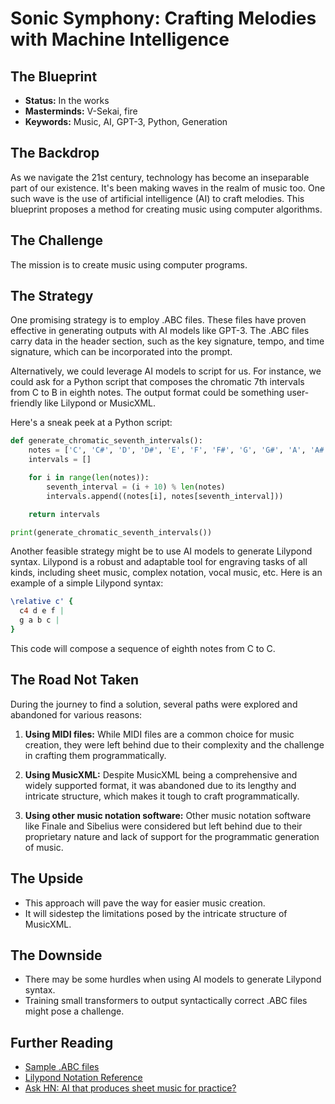# Sonic Symphony: Crafting Melodies with Machine Intelligence

## The Blueprint

- **Status:** In the works
- **Masterminds:** V-Sekai, fire
- **Keywords:** Music, AI, GPT-3, Python, Generation

## The Backdrop

As we navigate the 21st century, technology has become an inseparable part of our existence. It's been making waves in the realm of music too. One such wave is the use of artificial intelligence (AI) to craft melodies. This blueprint proposes a method for creating music using computer algorithms.

## The Challenge

The mission is to create music using computer programs.

## The Strategy

One promising strategy is to employ .ABC files. These files have proven effective in generating outputs with AI models like GPT-3. The .ABC files carry data in the header section, such as the key signature, tempo, and time signature, which can be incorporated into the prompt.

Alternatively, we could leverage AI models to script for us. For instance, we could ask for a Python script that composes the chromatic 7th intervals from C to B in eighth notes. The output format could be something user-friendly like Lilypond or MusicXML.

Here's a sneak peek at a Python script:

```python
def generate_chromatic_seventh_intervals():
    notes = ['C', 'C#', 'D', 'D#', 'E', 'F', 'F#', 'G', 'G#', 'A', 'A#', 'B']
    intervals = []

    for i in range(len(notes)):
        seventh_interval = (i + 10) % len(notes)
        intervals.append((notes[i], notes[seventh_interval]))

    return intervals

print(generate_chromatic_seventh_intervals())
```

Another feasible strategy might be to use AI models to generate Lilypond syntax. Lilypond is a robust and adaptable tool for engraving tasks of all kinds, including sheet music, complex notation, vocal music, etc. Here is an example of a simple Lilypond syntax:

```lilypond
\relative c' {
  c4 d e f |
  g a b c |
}
```

This code will compose a sequence of eighth notes from C to C.

## The Road Not Taken

During the journey to find a solution, several paths were explored and abandoned for various reasons:

1. **Using MIDI files:** While MIDI files are a common choice for music creation, they were left behind due to their complexity and the challenge in crafting them programmatically.

2. **Using MusicXML:** Despite MusicXML being a comprehensive and widely supported format, it was abandoned due to its lengthy and intricate structure, which makes it tough to craft programmatically.

3. **Using other music notation software:** Other music notation software like Finale and Sibelius were considered but left behind due to their proprietary nature and lack of support for the programmatic generation of music.

## The Upside

- This approach will pave the way for easier music creation.
- It will sidestep the limitations posed by the intricate structure of MusicXML.

## The Downside

- There may be some hurdles when using AI models to generate Lilypond syntax.
- Training small transformers to output syntactically correct .ABC files might pose a challenge.

## Further Reading

- [Sample .ABC files](https://gwern.net/gpt-2-music)
- [Lilypond Notation Reference](https://lilypond.org/doc/v2.24/Documentation/notation/index)
- [Ask HN: AI that produces sheet music for practice?](https://news.ycombinator.com/item?id=37016049)
